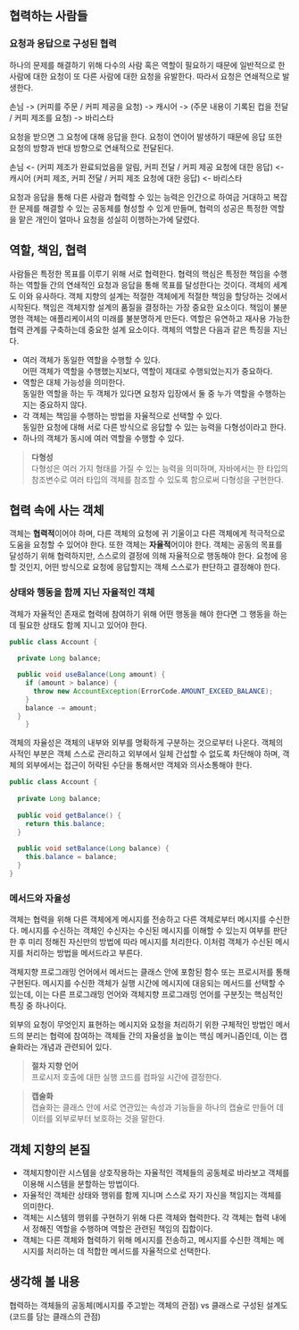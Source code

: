 ## 협력하는 사람들
### 요청과 응답으로 구성된 협력
하나의 문제를 해결하기 위해 다수의 사람 혹은 역할이 필요하기 때문에 일반적으로 한 사람에 대한 요청이 또 다른 사람에 대한 요청을 유발한다. 따라서 요청은 연쇄적으로 발생한다.

손님 -> (커피를 주문 / 커피 제공을 요청) -> 캐시어 -> (주문 내용이 기록된 컵을 전달 / 커피 제조를 요청) -> 바리스타

요청을 받으면 그 요청에 대해 응답을 한다. 요청이 연이어 발생하기 때문에 응답 또한 요청의 방향과 반대 방향으로 연쇄적으로 전달된다.

손님 <- (커피 제조가 완료되었음을 알림, 커피 전달 / 커피 제공 요청에 대한 응답) <- 캐시어 (커피 제조, 커피 전달 / 커피 제조 요청에 대한 응답) <- 바리스타

요청과 응답을 통해 다른 사람과 협력할 수 있는 능력은 인간으로 하여금 거대하고 복잡한 문제를 해결할 수 있는 공동체를 형성할 수 있게 만들며, 협력의 성공은 특정한 역할을 맡은 개인이 얼마나 요청을 성실히 이행하는가에 달렸다.

## 역할, 책임, 협력

사람들은 특정한 목표를 이루기 위해 서로 협력한다. 
협력의 핵심은 특정한 책임을 수행하는 역할들 간의 연쇄적인 요청과 응답을 통해 목표를 달성한다는 것이다.
객체의 세계도 이와 유사하다. 객체 지향의 설계는 적절한 객체에게 적절한 책임을 할당하는 것에서 시작된다. 
책임은 객체지향 설계의 품질을 결정하는 가장 중요한 요소이다.
책임이 불분명한 객체는 애플리케이셔의 미래를 불분명하게 만든다.
역할은 유연하고 재사용 가능한 협력 관계를 구축하는데 중요한 설계 요소이다.
객체의 역할은 다음과 같은 특징을 지닌다.
- 여러 객체가 동일한 역할을 수행할 수 있다.
<br/> 어떤 객체가 역할을 수행했는지보다, 역할이 제대로 수행되었는지가 중요하다. 
- 역할은 대체 가능성을 의미한다.
<br/> 동일한 역할을 하는 두 객체가 있다면 요청자 입장에서 둘 중 누가 역할을 수행하는지는 중요하지 않다.
- 각 객체는 책임을 수행하는 방법을 자율적으로 선택할 수 있다.
<br/> 동일한 요청에 대해 서로 다른 방식으로 응답할 수 있는 능력을 다형성이라고 한다.
- 하나의 객체가 동시에 여러 역할을 수행할 수 있다. 


> **다형성** <br/>
> 다형성은 여러 가지 형태를 가질 수 있는 능력을 의미하며, 자바에서는 한 타입의 참조변수로 여러 타입의 객체를 참조할 수 있도록 함으로써 다형성을 구현한다. 
> 


## 협력 속에 사는 객체
객체는 **협력적**이어야 하며, 다른 객체의 요청에 귀 기울이고 다른 객체에게 적극적으로 도움을 요청할 수 있어야 한다. 
또한 객체는 **자율적**어이야 한다. 객체는 공동의 목표를 달성하기 위해 협력하지만, 스스로의 결정에 의해 자율적으로 행동해야 한다. 
요청에 응할 것인지, 어떤 방식으로 요청에 응답할지는 객체 스스로가 판단하고 결정해야 한다.

### 상태와 행동을 함께 지닌 자율적인 객체
객체가 자율적인 존재로 협력에 참여하기 위해 어떤 행동을 해야 한다면 그 행동을 하는 데 필요한 상태도 함께 지니고 있어야 한다. 

```java
public class Account {
  
  private Long balance;

  public void useBalance(Long amount) {
    if (amount > balance) {
      throw new AccountException(ErrorCode.AMOUNT_EXCEED_BALANCE);
    }
    balance -= amount;
  }
    }
```

객체의 자율성은 객체의 내부와 외부를 명확하게 구분하는 것으로부터 나온다. 객체의 사적인 부분은 객체 스스로 관리하고 외부에서 일체 간섭할 수 없도록 차단해야 하며, 객체의 외부에서는 접근이 허락된 수단을 통해서만 객체와 의사소통해야 한다.
```java
public class Account {
  
  private Long balance;
  
  public void getBalance() {
    return this.balance;
  }
  
  public void setBalance(Long balance) {
    this.balance = balance;
  }
}
```


### 메서드와 자율성
객체는 협력을 위해 다른 객체에게 메시지를 전송하고 다른 객체로부터 메시지를 수신한다. 
메시지를 수신하는 객체인 수신자는 수신된 메시지를 이해할 수 있는지 여부를 판단한 후 미리 정해진 자신만의 방법에 따라 메시지를 처리한다. 
이처럼 객체가 수신된 메시지를 처리하는 방법을 메서드라고 부른다.

객체지향 프로그래밍 언어에서 메서드는 클래스 안에 포함된 함수 또는 프로시저를 통해 구현된다. 
메시지를 수신한 객체가 실행 시간에 메시지에 대응되는 메서드를 선택할 수 있는데, 이는 다른 프로그래밍 언어와 객체지향 프로그래밍 언어를 구분짓는 핵심적인 특징 중 하나이다.

외부의 요청이 무엇인지 표현하는 메시지와 요청을 처리하기 위한 구체적인 방법인 메서드의 분리는 협력에 참여하는 객체들 간의 자율성을 높이는 핵심 메커니즘인데, 이는 캡슐화라는 개념과 관련되어 있다.


> **절차 지향 언어**<br/>
> 프로시저 호출에 대한 실행 코드를 컴파일 시간에 결정한다. 
> 
> 
 
> **캡술화**<br/>
> 캡슐화는 클래스 안에 서로 연관있는 속성과 기능들을 하나의 캡슐로 만들어 데이터를 외부로부터 보호하는 것을 말한다.
> 

## 객체 지향의 본질
- 객체지향이란 시스템을 상호작용하는 자율적인 객체들의 공동체로 바라보고 객체를 이용해 시스템을 분할하는 방법이다.
- 자율적인 객체란 상태와 행위를 함께 지니며 스스로 자기 자신을 책임지는 객체를 의미한다.
- 객체는 시스템의 행위를 구현하기 위해 다른 객체와 협력한다. 각 객체는 협력 내에서 정해진 역할을 수행하며 역할은 관련된 책임의 집합이다.
- 객체는 다른 객체와 협력하기 위해 메시지를 전송하고, 메시지를 수신한 객체는 메시지를 처리하는 데 적합한 메서드를 자율적으로 선택한다.

## 생각해 볼 내용
협력하는 객체들의 공동체(메시지를 주고받는 객체의 관점) vs 클래스로 구성된 설계도(코드를 담는 클래스의 관점)
